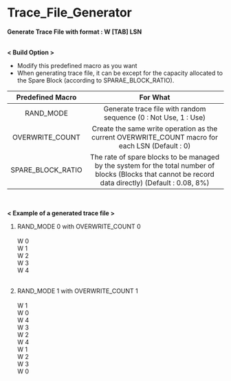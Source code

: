# Trace_File_Generator
<strong>Generate Trace File with format : W [TAB] LSN</strong>
<br></br>

<strong>< Build Option ></strong>
<br>
- Modify this predefined macro as you want
- When generating trace file, it can be except for the capacity allocated to the Spare Block (according to SPARAE_BLOCK_RATIO).

| Predefined Macro | For What |
|:---:|:---:|
| RAND_MODE | Generate trace file with random sequence (0 : Not Use, 1 : Use) |
| OVERWRITE_COUNT | Create the same write operation as the current OVERWRITE_COUNT macro for each LSN (Default : 0) |
| SPARE_BLOCK_RATIO | The rate of spare blocks to be managed by the system for the total number of blocks (Blocks that cannot be record data directly) (Default : 0.08, 8%) |
<br>

<strong> < Example of a generated trace file > </strong>
1) RAND_MODE 0 with OVERWRITE_COUNT 0<br></br>
W 0<br>
W	1<br>
W	2<br>
W	3<br>
W	4<br></br>

2) RAND_MODE 1 with OVERWRITE_COUNT 1<br></br>
W 1<br>
W	0<br>
W	4<br>
W	3<br>
W	2<br>
W 4<br>
W	1<br>
W	2<br>
W	3<br>
W	0<br>
